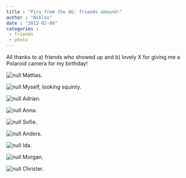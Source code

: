 ```yaml
---
title : "Pics from the AG: friends abound!"
author : "Niklas"
date : "2012-02-06"
categories : 
 - friends
 - photo
---
```


All thanks to a) friends who showed up and b) lovely X for giving me a Polaroid camera for my birthday!

![null](http://farm8.staticflickr.com/7006/6828715233_449521dc04_z.jpg) Mattias.

![null](http://farm8.staticflickr.com/7151/6828715667_c67b6ffa05_z.jpg) Myself, looking squinty.

![null](http://farm8.staticflickr.com/7029/6828715379_296bc7eee4_z.jpg) Adrian.

![null](http://farm8.staticflickr.com/7010/6828715455_f5510c7fea_z.jpg) Anna.

![null](http://farm8.staticflickr.com/7008/6828715521_c1892c243d_z.jpg) Sofie.

![null](http://farm8.staticflickr.com/7004/6828715603_72a7f2c5a8_z.jpg) Anders.

![null](http://farm8.staticflickr.com/7161/6828715753_965f091c7d_z.jpg) Ida.

![null](http://farm8.staticflickr.com/7027/6828715861_32d397c839_z.jpg) Morgan.

![null](http://farm8.staticflickr.com/7156/6828715933_ceb17b6c2e_z.jpg) Christer.
